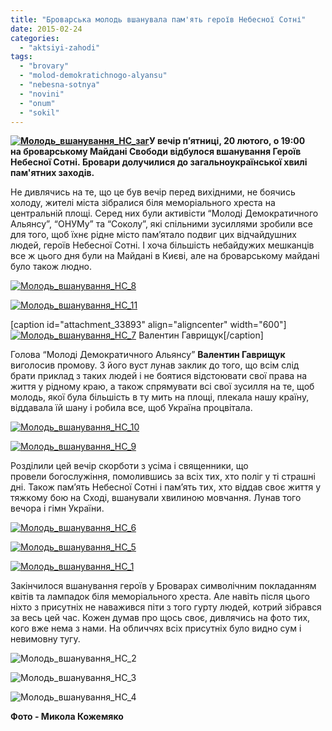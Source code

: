 ```yaml
---
title: "Броварська молодь вшанувала пам'ять героїв Небесної Сотні"
date: 2015-02-24
categories: 
  - "aktsiyi-zahodi"
tags: 
  - "brovary"
  - "molod-demokratichnogo-alyansu"
  - "nebesna-sotnya"
  - "novini"
  - "onum"
  - "sokil"
---
```


**[![Молодь_вшанування_НС_заг](https://mpz.brovary.org/wp-content/uploads/2015/02/Molod_vshanuvannya-NS_zag.jpg)](https://mpz.brovary.org/wp-content/uploads/2015/02/Molod_vshanuvannya-NS_zag.jpg)У вечір п’ятниці, 20 лютого, о 19:00 на броварському Майдані Свободи відбулося вшанування Героїв Небесної Сотні. Бровари долучилися до загальноукраїнської хвилі пам'ятних заходів.**

Не дивлячись на те, що це був вечір перед вихідними, не боячись холоду, жителі міста зібралися біля меморіального хреста на центральній площі. Серед них були активісти “Молоді Демократичного Альянсу”, “ОНУМу” та “Соколу”, які спільними зусиллями зробили все для того, щоб їхнє рідне місто пам’ятало подвиг цих відчайдушних людей, героїв Небесної Сотні. І хоча більшість небайдужих мешканців все ж цього дня були на Майдані в Києві, але на броварському майдані було також людно.

[![Молодь_вшанування_НС_8](https://mpz.brovary.org/wp-content/uploads/2015/02/DSC_3236.jpg)](https://mpz.brovary.org/wp-content/uploads/2015/02/DSC_3236.jpg)

[![Молодь_вшанування_НС_11](https://mpz.brovary.org/wp-content/uploads/2015/02/DSC_3220.jpg)](https://mpz.brovary.org/wp-content/uploads/2015/02/DSC_3220.jpg)

\[caption id="attachment\_33893" align="aligncenter" width="600"\][![Молодь_вшанування_НС_7](https://mpz.brovary.org/wp-content/uploads/2015/02/DSC_3243.jpg)](https://mpz.brovary.org/wp-content/uploads/2015/02/DSC_3243.jpg) Валентин Гаврищук\[/caption\]

Голова “Молоді Демократичного Альянсу” **Валентин Гаврищук** виголосив промову. З його вуст лунав заклик до того, що всім слід брати приклад з таких людей і не боятися відстоювати свої права на життя у рідному краю, а також спрямувати всі свої зусилля на те, щоб молодь, якої була більшість в ту мить на площі, плекала нашу країну, віддавала їй шану і робила все, щоб Україна процвітала.

[![Молодь_вшанування_НС_10](https://mpz.brovary.org/wp-content/uploads/2015/02/DSC_3225.jpg)](https://mpz.brovary.org/wp-content/uploads/2015/02/DSC_3225.jpg)

[![Молодь_вшанування_НС_9](https://mpz.brovary.org/wp-content/uploads/2015/02/DSC_3228.jpg)](https://mpz.brovary.org/wp-content/uploads/2015/02/DSC_3228.jpg)

Розділили цей вечір скорботи з усіма і священники, що провели богослужіння, помолившись за всіх тих, хто поліг у ті страшні дні. Також пам’ять Небесної Сотні і пам’ять тих, хто віддав своє життя у тяжкому бою на Сході, вшанували хвилиною мовчання. Лунав того вечора і гімн України.

[![Молодь_вшанування_НС_6](https://mpz.brovary.org/wp-content/uploads/2015/02/DSC_3247.jpg)](https://mpz.brovary.org/wp-content/uploads/2015/02/DSC_3247.jpg)

[![Молодь_вшанування_НС_5](https://mpz.brovary.org/wp-content/uploads/2015/02/DSC_3249.jpg)](https://mpz.brovary.org/wp-content/uploads/2015/02/DSC_3249.jpg)

[![Молодь_вшанування_НС_1](https://mpz.brovary.org/wp-content/uploads/2015/02/DSC_3265.jpg)](https://mpz.brovary.org/wp-content/uploads/2015/02/DSC_3265.jpg)

Закінчилося вшанування героїв у Броварах символічним покладанням квітів та лампадок біля меморіального хреста. Але навіть після цього ніхто з присутніх не наважився піти з того гурту людей, котрий зібрався за весь цей час. Кожен думав про щось своє, дивлячись на фото тих, кого вже нема з нами. На обличчях всіх присутніх було видно сум і невимовну тугу.

![Молодь_вшанування_НС_2](https://mpz.brovary.org/wp-content/uploads/2015/02/DSC_3262.jpg)

![Молодь_вшанування_НС_3](https://mpz.brovary.org/wp-content/uploads/2015/02/DSC_3259.jpg)

![Молодь_вшанування_НС_4](https://mpz.brovary.org/wp-content/uploads/2015/02/DSC_3258.jpg)

**Фото - Микола Кожемяко**

